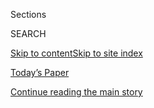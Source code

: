 <div id="app">

<div>

<div class="NYTAppHideMasthead css-zz1s19 e1suatyy0">

<div class="section css-ui9rw0 e1suatyy2">

<div class="css-11hrj97 er09x8g0">

<div class="css-6n7j50">

</div>

<span class="css-1dv1kvn">Sections</span>

<div class="css-10488qs">

<span class="css-1dv1kvn">SEARCH</span>

</div>

[Skip to content](#site-content)[Skip to site
index](#site-index)

</div>

<div class="css-10698na e1huz5gh0">

</div>

</div>

<div id="masthead-bar-one" class="section hasLinks css-15hmgas e1csuq9d3">

<div class="css-uqyvli e1csuq9d0">

</div>

<div class="css-1uqjmks e1csuq9d1">

</div>

<div class="css-9e9ivx">

[](https://myaccount.nytimes.com/auth/login?response_type=cookie&client_id=vi)

</div>

<div class="css-1bvtpon e1csuq9d2">

[Today’s Paper](https://www.nytimes.com/section/todayspaper)

</div>

</div>

</div>

</div>

<div data-aria-hidden="false">

<div id="site-content" data-role="main">

<div id="top-wrapper" class="css-15p45cc eaca97t0" type="top">

<div id="top-slug" class="css-19x0jxb eaca97t1" hidden="">

Advertisement

</div>

[Continue reading the main
story](#after-top)

<div class="ad top-wrapper" style="text-align:center;height:100%;display:block;min-height:90px">

<div id="top" class="place-ad" data-position="top" data-size-key="top">

</div>

</div>

<div id="after-top">

</div>

</div>

<div id="collection-ts-feb-23-womens-fashion-issue" class="section css-15h4p1b e9abtgs0">

<div class="css-1j21atc e1svk9qx1">

<div class="css-2fant5 e1svk9qx2">

<div class="css-9dfq42 eu54l5x0">

<div id="sponsor-wrapper" class="css-7a1pgi eaca97t0" type="sponsor" hidden="">

<div id="sponsor-slug" class="css-1l4mleb eaca97t1" hidden="">

Supported by

</div>

[Continue reading the main
story](#after-sponsor)

<div id="sponsor" class="ad sponsor-wrapper" style="text-align:left;height:100%;display:block">

</div>

<div id="after-sponsor">

</div>

</div>

</div>

### <span class="css-1j5banm ezz4tcd1">[T Magazine](/section/t-magazine)</span>

</div>

<div class="css-nfcc9b e1svk9qx3">

<div class="css-vl9dhg e1svk9qx5">

<div class="css-1nrhkj6 e1svk9qx6">

# T’s Feb. 23 Women’s Fashion Issue

<div class="follow-button-placeholder" data-collection-id="">

</div>

</div>

</div>

</div>

</div>

<div class="css-4svvz1 ekkqrpp0">

<div id="collection-highlights-container" class="section css-18l1u7x e46isfb1">

<div class="template-1 css-gfgt40 ekkqrpp1">

## Highlights

1.  ![<span class="css-bu41p2 e1oaj3zl2"><span class="css-1dv1kvn">Credit</span>Roe
    Ethridge</span>](https://static01.nyt.com/images/2020/02/10/t-magazine/10tmag-marcjacobs-slide-83CJ/10tmag-marcjacobs-slide-83CJ-jumbo.jpg)
    
    <div class="css-gjijuv">
    
    ## [The Many Lives of Marc Jacobs](/2020/02/10/t-magazine/marc-jacobs.html)
    
    Through the fashion designer’s various identities and struggles, two
    things have remained consistent: his ability to predict a cultural
    moment and the pure emotion of his
    work.
    
    <span class="css-me3p27"></span><span class="css-nds4d6 e4e4i5l3"></span><span class="css-9voj2j">By
    <span class="css-1baulvz last-byline" itemprop="name">Aatish
    Taseer</span></span>
    
    </div>

2.  ![<span class="css-473pcf e1oaj3zl2"><span class="css-1dv1kvn">Credit</span>Photo
    by Sharon Core. Food styling by Young Gun Lee. Prop styling by Maria
    Santana</span>](https://static01.nyt.com/images/2020/02/17/t-magazine/17tmag-banquets/17tmag-banquets-videoLarge.jpg)
    
    <div class="css-10wtrbd">
    
    ## [When Did Gluttony Become So Glamorous?](/2020/02/21/t-magazine/fashion-banquets.html)
    
    Over-the-top banquets have long been viewed as harbingers of
    impending doom. Their recent resurgence on the fashion circuit feels
    like a cheeky comment on the
    times.
    
    <span class="css-me3p27"></span><span class="css-nds4d6 e4e4i5l3"></span><span class="css-9voj2j">By
    <span class="css-1baulvz last-byline" itemprop="name">Ligaya
    Mishan</span></span>
    
    </div>

3.  ![<span class="css-473pcf e1oaj3zl2"><span class="css-1dv1kvn">Credit</span>Photo
    by Johnny Dufort. Styled by Jane
    How</span>](https://static01.nyt.com/images/2020/02/17/t-magazine/17tmag-colorfuldresses-slide-Y4YS/17tmag-colorfuldresses-slide-Y4YS-videoLarge.jpg)
    
    <div class="css-10wtrbd">
    
    ### In Fashion
    
    ## [Spring’s Riotously Colorful Dresses](/2020/02/17/t-magazine/spring-colorful-dresses.html)
    
    This season’s most vibrant statement pieces leave room for movement
    — and don’t skimp on texture or pattern,
    either.
    
    <span class="css-me3p27"></span><span class="css-nds4d6 e4e4i5l3"></span><span class="css-9voj2j">By
    <span class="css-1baulvz" itemprop="name">Johnny Dufort</span> and
    <span class="css-1baulvz last-byline" itemprop="name">Jane
    How</span></span>
    
    </div>

4.  ![<span class="css-473pcf e1oaj3zl2"><span class="css-1dv1kvn">Credit</span>Chris
    Mottalini</span>](https://static01.nyt.com/images/2020/02/20/t-magazine/20tmag-louisarmstrong-slide-4FB3/20tmag-louisarmstrong-slide-4FB3-videoLarge-v2.jpg)
    
    <div class="css-10wtrbd">
    
    ### By Design
    
    ## [Louis Armstrong, the King of Queens](/2020/02/20/t-magazine/louis-armstrong-home-queens.html)
    
    The jazz musician’s impeccably maintained home in a modest New York
    City neighborhood is a testament to his — and midcentury design’s —
    legacy.
    
    <span class="css-me3p27"></span><span class="css-nds4d6 e4e4i5l3"></span><span class="css-9voj2j">By
    <span class="css-1baulvz last-byline" itemprop="name">M.H.
    Miller</span></span>
    
    </div>

</div>

<div class="css-1xdhyk6 e46isfb0">

<div class="css-zk12ih ef6si7p0">

1.  ### Food Matters
    
    ![<span class="css-kfv9p0 e1oaj3zl2"><span class="css-1dv1kvn">Credit</span>Photo
    by Patricia Heal. Food styling by Young Gun Lee. Prop styling by
    Victoria
    Petro-Conroy</span>](https://static01.nyt.com/images/2020/02/13/t-magazine/13tmag-palestinianfood-slide-TQLV/13tmag-palestinianfood-slide-TQLV-videoLarge.jpg)
    
    <div class="css-10wtrbd">
    
    ## [The Rise of Palestinian Food](/2020/02/12/t-magazine/palestinian-food.html)
    
    Cookbook authors and chefs are arguing for their place at the table
    — to chronicle recipes, safeguard ingredients and assert a sense
    of
    humanity.
    
    <span class="css-me3p27"></span><span class="css-nds4d6 e4e4i5l3"></span><span class="css-9voj2j">By
    <span class="css-1baulvz last-byline" itemprop="name">Ligaya
    Mishan</span></span>
    
    </div>

2.  ![<span class="css-kfv9p0 e1oaj3zl2"><span class="css-1dv1kvn">Credit</span>Bernhard
    Fuchs</span>](https://static01.nyt.com/images/2020/02/11/t-magazine/11tmag-katharinafritsch-slide-LK6D/11tmag-katharinafritsch-slide-LK6D-videoLarge-v4.jpg)
    
    <div class="css-10wtrbd">
    
    ## [A Sculptor of the Female Gaze](/2020/02/12/t-magazine/katharina-fritsch-artist.html)
    
    Katharina Fritsch shows familiar objects as they might appear in a
    dream, bringing the subliminal to
    light.
    
    <span class="css-me3p27"></span><span class="css-nds4d6 e4e4i5l3"></span><span class="css-9voj2j">By
    <span class="css-1baulvz last-byline" itemprop="name">Megan
    O’Grady</span></span>
    
    </div>

3.  ![<span class="css-kfv9p0 e1oaj3zl2"><span class="css-1dv1kvn">Credit</span>Chantal
    Joffe's “Me, Em and Nat” (2020), Oil on board © Chantal Joffe,
    Courtesy of the artist and Victoria
    Miro</span>](https://static01.nyt.com/images/2020/02/21/t-magazine/21tmag-threewomen-slide-GGGU/21tmag-threewomen-slide-GGGU-videoLarge.jpg)
    
    <div class="css-10wtrbd">
    
    ## [Why Tales of Female Trios Are Newly Relevant](/2020/02/19/t-magazine/female-trios.html)
    
    In literature and pop culture, women often come in threes, deriving
    power from solidarity even as they work to forge their own
    paths.
    
    <span class="css-me3p27"></span><span class="css-nds4d6 e4e4i5l3"></span><span class="css-9voj2j">By
    <span class="css-1baulvz last-byline" itemprop="name">Megan
    O’Grady</span></span>
    
    </div>

4.  ### In Fashion
    
    ![<span class="css-kfv9p0 e1oaj3zl2"><span class="css-1dv1kvn">Credit</span>Photo
    by Tom Johnson. Styled by Malina Joseph
    Gilchrist</span>](https://static01.nyt.com/images/2020/02/18/t-magazine/18tmag-parachute-slide-GE1P/18tmag-parachute-slide-GE1P-videoLarge.jpg)
    
    <div class="css-10wtrbd">
    
    ## [Spring’s Most Shapely Silhouettes](/2020/02/18/t-magazine/spring-fashion-silhouettes.html)
    
    A black-and-white color palette allows dramatic forms — and the
    dramatic landscape of the English countryside — to
    flourish.
    
    <span class="css-me3p27"></span><span class="css-nds4d6 e4e4i5l3"></span><span class="css-9voj2j">By
    <span class="css-1baulvz" itemprop="name">Tom Johnson</span> and
    <span class="css-1baulvz last-byline" itemprop="name">Malina Joseph
    Gilchrist</span></span>
    
    </div>

5.  ### Notes on the Culture
    
    ![<span class="css-kfv9p0 e1oaj3zl2"><span class="css-1dv1kvn">Credit</span>Dorothea
    Lange’s “Destitute peapickers in California; a 32 year old mother of
    seven children. February 1936 \[sic\],” Library of Congress file
    card, circa 1936. Farm Security Administration–Office of War
    Information Collection, Library of Congress, Washington, D.C.
    </span>](https://static01.nyt.com/images/2020/02/19/t-magazine/19tmag-dorothealange/19tmag-dorothealange-videoLarge-v2.jpg)
    
    <div class="css-10wtrbd">
    
    ## [How Dorothea Lange Defined the Role of the Modern Photojournalist](/2020/02/10/t-magazine/dorothea-lange.html)
    
    She created one of the most enduring images of the 20th century, but
    she also created a new model for her
    discipline.
    
    <span class="css-me3p27"></span><span class="css-nds4d6 e4e4i5l3"></span><span class="css-9voj2j">By
    <span class="css-1baulvz last-byline" itemprop="name">Alice
    Gregory</span></span>
    
    </div>

</div>

</div>

</div>

<div id="mid1-wrapper" class="css-1mn4oms eaca97t0" type="rank">

<div id="mid1-slug" class="css-1tag3rd eaca97t1">

Advertisement

</div>

[Continue reading the main
story](#after-mid1)

<div id="mid1" class="ad mid1-wrapper" style="text-align:center;height:100%;display:block">

</div>

<div id="after-mid1">

</div>

</div>

</div>

<div class="css-185go5a e1o5byef0">

<div class="css-15cbhtu">

  - [Latest](#stream-panel)
  - <span class="css-6n7j50">Search</span>
    <div class="control">
    <div class="label-container css-1dv1kvn">
    Search
    </div>
    <div class="css-wm4t3d">
    **<span id="clear-search-input" class="css-1dv1kvn">Clear this text
    input</span>
    </div>
    </div>
    <span class="css-1iovbfw"></span>

<div id="stream-panel" class="section css-8msx5b e1jz0cab1">

<div class="css-13mho3u">

1.  
    
    <div class="css-1cp3ece">
    
    <div class="css-1l4spti">
    
    [](/2020/02/23/t-magazine/proenza-schouler-birkenstock.html)
    
    <div class="css-79elbk">
    
    ![](https://static01.nyt.com/images/2020/02/23/t-magazine/23tmag-birkenstocks/23tmag-birkenstocks-thumbWide.jpg?quality=75&auto=webp&disable=upscale)
    
    </div>
    
    ### <span class="css-m70j1g">T Introduces</span>
    
    ## The Shoes Beloved by Deadheads and Skaters, Updated for the Fashion Set
    
    The designers behind Proenza Schouler reimagined Birkenstock’s
    classic two-strap Arizona and three-strap Milano sandals.
    
    <div class="css-15yh6bw ea5icrr0">
    
    By <span class="css-1n7hynb">Lizzie
    Feidelson</span>
    
    </div>
    
    </div>
    
    <div class="css-156habm e1xfvim33">
    
    </div>
    
    </div>

2.  
    
    <div class="css-1cp3ece">
    
    <div class="css-1l4spti">
    
    [](/2020/02/21/t-magazine/fashion-banquet-food-waste.html)
    
    <div class="css-79elbk">
    
    ![](https://static01.nyt.com/images/2020/02/20/t-magazine/20tmag-food/20tmag-food-thumbWide.jpg?quality=75&auto=webp&disable=upscale)
    
    </div>
    
    ## Banquets Are Back in Fashion. But Where Does All the Food Go?
    
    Extravagant tableaus of fruits and flowers have become popular
    centerpieces for runway shows and photo shoots — and call for a new
    kind of responsible clean up.
    
    <div class="css-15yh6bw ea5icrr0">
    
    By <span class="css-1n7hynb">Marian
    Bull</span>
    
    </div>
    
    </div>
    
    <div class="css-156habm e1xfvim33">
    
    </div>
    
    </div>

3.  
    
    <div class="css-1cp3ece">
    
    <div class="css-1l4spti">
    
    [](/2020/02/21/t-magazine/marc-jacobs-procrastination.html)
    
    <div class="css-79elbk">
    
    ![](https://static01.nyt.com/images/2020/02/24/t-magazine/fashion/21tmag-marc-slide-PWPY/21tmag-marc-slide-PWPY-thumbWide-v2.jpg?quality=75&auto=webp&disable=upscale)
    
    </div>
    
    ## How Marc Jacobs Procrastinates in the Lead-Up to Fashion Week
    
    Amid preparations for his fall 2020 show, the designer managed to
    carve out a bit of downtime.
    
    <div class="css-15yh6bw ea5icrr0">
    
    By <span class="css-1n7hynb">Katherine
    Cusumano</span>
    
    </div>
    
    </div>
    
    <div class="css-156habm e1xfvim33">
    
    </div>
    
    </div>

4.  
    
    <div class="css-1cp3ece">
    
    <div class="css-1l4spti">
    
    [](/video/t-magazine/fashion/100000006992316/how-to-procrastinate-like-marc-jacobs.html)
    
    <div class="css-79elbk">
    
    ![](https://static01.nyt.com/images/2020/02/24/t-magazine/fashion/21tmag-marc-slide-PWPY/21tmag-marc-slide-PWPY-thumbWide-v2.jpg?quality=75&auto=webp&disable=upscale)
    
    </div>
    
    ### <span class="css-1j5banm ezz4tcd1">Times</span><span class="css-1a54gqt">Video</span>
    
    ## How To | Procrastinate Like Marc Jacobs
    
    The fashion designer enjoys some downtime leading up to his fall
    2020 show.
    
    <div class="css-15yh6bw ea5icrr0">
    
    By <span class="css-1n7hynb">Nicolas Newbold <span>and</span> Jordan
    Fuller</span>
    
    </div>
    
    </div>
    
    <div class="css-156habm e1xfvim33">
    
    </div>
    
    </div>

5.  
    
    <div class="css-1cp3ece">
    
    <div class="css-1l4spti">
    
    [](/2020/02/21/t-magazine/diane-von-furstenberg-talismans.html)
    
    <div class="css-79elbk">
    
    ![](https://static01.nyt.com/images/2020/02/21/t-magazine/21tmag-dvf-slide-QDI2/21tmag-dvf-slide-QDI2-thumbWide-v2.jpg?quality=75&auto=webp&disable=upscale)
    
    </div>
    
    ### <span class="css-m70j1g">Of a Kind</span>
    
    ## Diane von Furstenberg’s Magic Talismans
    
    “Their power is in the energy of the person who gives them to you,”
    says the fashion designer.
    
    <div class="css-15yh6bw ea5icrr0">
    
    By <span class="css-1n7hynb">John Wogan <span>and</span> Aurore de
    la
    Morinerie</span>
    
    </div>
    
    </div>
    
    <div class="css-156habm e1xfvim33">
    
    </div>
    
    </div>

6.  
    
    <div class="css-1cp3ece">
    
    <div class="css-1l4spti">
    
    [](/video/t-magazine/fashion/100000006990423/of-a-kind-diane-von-furstenburg.html)
    
    <div class="css-79elbk">
    
    ![](https://static01.nyt.com/images/2020/02/21/t-magazine/21tmag-dvf-01/21tmag-dvf-01-thumbWide.jpg?quality=75&auto=webp&disable=upscale)
    
    </div>
    
    ### <span class="css-1j5banm ezz4tcd1">Times</span><span class="css-1a54gqt">Video</span>
    
    ## Of a Kind | Diane von Furstenburg
    
    At her New York City office, the designer shows T a selection of her
    treasured talismans.
    
    <div class="css-15yh6bw ea5icrr0">
    
    By <span class="css-1n7hynb">Barbara
    Anastacio</span>
    
    </div>
    
    </div>
    
    <div class="css-156habm e1xfvim33">
    
    </div>
    
    </div>

7.  
    
    <div class="css-1cp3ece">
    
    <div class="css-1l4spti">
    
    [](/2020/02/21/t-magazine/spring-womens-fashion-issue.html)
    
    <div class="css-79elbk">
    
    ![](https://static01.nyt.com/images/2020/02/14/t-magazine/14tmag-jasonsboys-slide-7C9T/14tmag-jasonsboys-slide-7C9T-thumbWide.jpg?quality=75&auto=webp&disable=upscale)
    
    </div>
    
    ### <span class="css-m70j1g">Letter from the editor</span>
    
    ## T’s Spring Women’s Fashion Issue: The Test
    
    The most important thing is not that you were first to accomplish
    something, but that you did so on your own terms, with as few
    compromises as possible.
    
    <div class="css-15yh6bw ea5icrr0">
    
    By <span class="css-1n7hynb">Hanya
    Yanagihara</span>
    
    </div>
    
    </div>
    
    <div class="css-156habm e1xfvim33">
    
    </div>
    
    </div>

8.  
    
    <div class="css-1cp3ece">
    
    <div class="css-1l4spti">
    
    [](/video/t-magazine/100000006981030/t-process-the-making-of-a-lobster-tower.html)
    
    <div class="css-79elbk">
    
    ![](https://static01.nyt.com/images/2020/02/21/autossell/21tmag-banquets/21tmag-banquets-thumbWide.png?quality=75&auto=webp&disable=upscale)
    
    </div>
    
    ### <span class="css-1j5banm ezz4tcd1">Times</span><span class="css-1a54gqt">Video</span>
    
    ## T Process | The Making of a Lobster Tower
    
    The food stylist Young Gun Lee creates a three-foot-tall edible
    sculpture from Norwegian langoustines.
    
    <div class="css-15yh6bw ea5icrr0">
    
    <span class="css-1n7hynb">Jordan
    Fuller</span>
    
    </div>
    
    </div>
    
    <div class="css-156habm e1xfvim33">
    
    </div>
    
    </div>

9.  
    
    <div class="css-1cp3ece">
    
    <div class="css-1l4spti">
    
    [](/2020/02/20/t-magazine/spring-books.html)
    
    <div class="css-79elbk">
    
    ![](https://static01.nyt.com/images/2020/02/20/t-magazine/20tmag-seventysix-slide-AZCT/20tmag-seventysix-slide-AZCT-thumbWide.jpg?quality=75&auto=webp&disable=upscale)
    
    </div>
    
    ### <span class="css-m70j1g">Page 76</span>
    
    ## This Spring’s Most Anticipated New Books, in Pictures
    
    The artist Sophie von Hellermann, whose new solo show opens in
    London this summer, illustrates scenes from this season’s new
    releases.
    
    <div class="css-15yh6bw ea5icrr0">
    
    </div>
    
    </div>
    
    <div class="css-156habm e1xfvim33">
    
    </div>
    
    </div>

10. 
    
    <div class="css-1cp3ece">
    
    <div class="css-1l4spti">
    
    [](/2020/02/20/t-magazine/fashion-silhouettes.html)
    
    <div class="css-79elbk">
    
    ![](https://static01.nyt.com/images/2020/02/21/t-magazine/21tmag-silhouettes/21tmag-silhouettes-thumbWide.jpg?quality=75&auto=webp&disable=upscale)
    
    </div>
    
    ### <span class="css-m70j1g">Notes on the Culture</span>
    
    ## The New Shape of Fashion
    
    On the runways, dramatic silhouettes are both a comment on and an
    antidote to the world around them.
    
    <div class="css-15yh6bw ea5icrr0">
    
    By <span class="css-1n7hynb">Meara Sharma</span>
    
    </div>
    
    </div>
    
    <div class="css-156habm e1xfvim33">
    
    </div>
    
    </div>

<div class="css-13mho3u">

<div class="css-1t62hi8">

<div class="css-1stvaey">

Show
More

<div>

<div style="border:0;clip:rect(0 0 0 0);height:1px;margin:-1px;overflow:hidden;white-space:nowrap;padding:0;width:1px;position:absolute" data-role="log" data-aria-live="assertive">

</div>

<div style="border:0;clip:rect(0 0 0 0);height:1px;margin:-1px;overflow:hidden;white-space:nowrap;padding:0;width:1px;position:absolute" data-role="log" data-aria-live="assertive">

</div>

<div style="border:0;clip:rect(0 0 0 0);height:1px;margin:-1px;overflow:hidden;white-space:nowrap;padding:0;width:1px;position:absolute" data-role="log" data-aria-live="polite">

</div>

<div style="border:0;clip:rect(0 0 0 0);height:1px;margin:-1px;overflow:hidden;white-space:nowrap;padding:0;width:1px;position:absolute" data-role="log" data-aria-live="polite">

</div>

</div>

</div>

</div>

</div>

</div>

<div class="css-g6hk37 supplemental">

<div id="mid2-wrapper" class="css-10wkyv7 eaca97t0" type="lede">

<div id="mid2-slug" class="css-1tag3rd eaca97t1">

Advertisement

</div>

[Continue reading the main
story](#after-mid2)

<div id="mid2" class="ad mid2-wrapper" style="text-align:center;height:100%;display:block;min-height:250px">

</div>

<div id="after-mid2">

</div>

</div>

<div id="mktg-wrapper" class="css-oxle51 eaca97t0" type="mktg">

<div id="mktg-slug" class="css-1tag3rd eaca97t1">

Advertisement

</div>

[Continue reading the main
story](#after-mktg)

<div id="mktg" class="ad mktg-wrapper" style="text-align:center;height:100%;display:block">

</div>

<div id="after-mktg">

</div>

</div>

</div>

</div>

</div>

</div>

</div>

</div>

## Site Index

<div>

</div>

## Site Information Navigation

  - [© <span>2020</span> <span>The New York Times
    Company</span>](https://help.nytimes.com/hc/en-us/articles/115014792127-Copyright-notice)

<!-- end list -->

  - [NYTCo](https://www.nytco.com/)
  - [Contact
    Us](https://help.nytimes.com/hc/en-us/articles/115015385887-Contact-Us)
  - [Work with us](https://www.nytco.com/careers/)
  - [Advertise](https://nytmediakit.com/)
  - [T Brand Studio](http://www.tbrandstudio.com/)
  - [Your Ad
    Choices](https://www.nytimes.com/privacy/cookie-policy#how-do-i-manage-trackers)
  - [Privacy](https://www.nytimes.com/privacy)
  - [Terms of
    Service](https://help.nytimes.com/hc/en-us/articles/115014893428-Terms-of-service)
  - [Terms of
    Sale](https://help.nytimes.com/hc/en-us/articles/115014893968-Terms-of-sale)
  - [Site
    Map](https://spiderbites.nytimes.com)
  - [Help](https://help.nytimes.com/hc/en-us)
  - [Subscriptions](https://www.nytimes.com/subscription?campaignId=37WXW)

</div>

</div>
